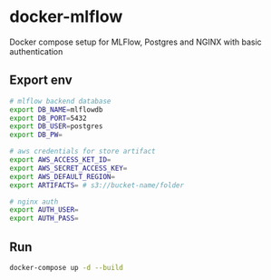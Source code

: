 # docker-mlflow
Docker compose setup for MLFlow, Postgres and NGINX with basic authentication

## Export env
```bash
# mlflow backend database
export DB_NAME=mlflowdb
export DB_PORT=5432
export DB_USER=postgres
export DB_PW=

# aws credentials for store artifact
export AWS_ACCESS_KET_ID=
export AWS_SECRET_ACCESS_KEY=
export AWS_DEFAULT_REGION=
export ARTIFACTS= # s3://bucket-name/folder

# nginx auth
export AUTH_USER=
export AUTH_PASS=
```

## Run
```bash
docker-compose up -d --build
```